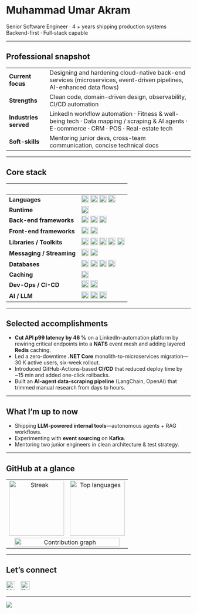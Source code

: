 # Muhammad Umar Akram

Senior Software Engineer · 4 + years shipping production systems  
Backend-first · Full-stack capable

---

## Professional snapshot
| | |
|---|---|
| **Current focus** | Designing and hardening cloud-native back-end services (microservices, event-driven pipelines, AI-enhanced data flows) |
| **Strengths** | Clean code, domain-driven design, observability, CI/CD automation |
| **Industries served** | LinkedIn workflow automation · Fitness & well-being tech · Data mapping / scraping & AI agents · E-commerce · CRM · POS · Real-estate tech |
| **Soft-skills** | Mentoring junior devs, cross-team communication, concise technical docs |

---

## Core stack

| &nbsp; | &nbsp; |
|---|---|
| **Languages** | <img src="https://img.shields.io/badge/Python-3776AB?style=flat-square&logo=python&logoColor=white" height="20"> <img src="https://img.shields.io/badge/JavaScript-F7DF1E?style=flat-square&logo=javascript&logoColor=black" height="20"> <img src="https://img.shields.io/badge/TypeScript-3178C6?style=flat-square&logo=typescript&logoColor=white" height="20"> <img src="https://img.shields.io/badge/C%23-239120?style=flat-square&logo=csharp&logoColor=white" height="20"> |
| **Runtime** | <img src="https://img.shields.io/badge/Node.js-339933?style=flat-square&logo=nodedotjs&logoColor=white" height="20"> |
| **Back-end frameworks** | <img src="https://img.shields.io/badge/.NET Core-512BD4?style=flat-square&logo=dotnet&logoColor=white" height="20"> <img src="https://img.shields.io/badge/NestJS-E0234E?style=flat-square&logo=nestjs&logoColor=white" height="20"> <img src="https://img.shields.io/badge/Express-000000?style=flat-square&logo=express&logoColor=white" height="20"> |
| **Front-end frameworks** | <img src="https://img.shields.io/badge/React-61DAFB?style=flat-square&logo=react&logoColor=black" height="20"> <img src="https://img.shields.io/badge/Next.js-000000?style=flat-square&logo=nextdotjs&logoColor=white" height="20"> |
| **Libraries / Toolkits** | <img src="https://img.shields.io/badge/Entity Framework-512BD4?style=flat-square&logo=dotnet&logoColor=white" height="20"> <img src="https://img.shields.io/badge/LangChain-00B3A4?style=flat-square&logo=langchain&logoColor=white" height="20"> <img src="https://img.shields.io/badge/BullMQ-D72631?style=flat-square&logoColor=white" height="20"> <img src="https://img.shields.io/badge/Hangfire-512BD4?style=flat-square&logo=dotnet&logoColor=white" height="20"> <img src="https://img.shields.io/badge/n8n-F65A2A?style=flat-square&logo=n8n&logoColor=white" height="20"> |
| **Messaging / Streaming** | <img src="https://img.shields.io/badge/NATS-258EA5?style=flat-square&logo=nats.io&logoColor=white" height="20"> <img src="https://img.shields.io/badge/Kafka-231F20?style=flat-square&logo=apachekafka&logoColor=white" height="20"> |
| **Databases** | <img src="https://img.shields.io/badge/MySQL-4479A1?style=flat-square&logo=mysql&logoColor=white" height="20"> <img src="https://img.shields.io/badge/PostgreSQL-4169E1?style=flat-square&logo=postgresql&logoColor=white" height="20"> <img src="https://img.shields.io/badge/MS SQL-CC2927?style=flat-square&logo=microsoftsqlserver&logoColor=white" height="20"> <img src="https://img.shields.io/badge/MongoDB-47A248?style=flat-square&logo=mongodb&logoColor=white" height="20"> |
| **Caching** | <img src="https://img.shields.io/badge/Redis-DC382D?style=flat-square&logo=redis&logoColor=white" height="20"> |
| **Dev-Ops / CI-CD** | <img src="https://img.shields.io/badge/Docker-2496ED?style=flat-square&logo=docker&logoColor=white" height="20"> <img src="https://img.shields.io/badge/GitHub Actions-2088FF?style=flat-square&logo=githubactions&logoColor=white" height="20"> |
| **AI / LLM** | <img src="https://img.shields.io/badge/LangChain-00B3A4?style=flat-square&logo=langchain&logoColor=white" height="20"> <img src="https://img.shields.io/badge/Agentic-7952B3?style=flat-square&logoColor=white" height="20"> <img src="https://img.shields.io/badge/Data Scraper-Workflows-FFB000?style=flat-square&logoColor=white" height="20"> |

---

## Selected accomplishments
* **Cut API p99 latency by 46 %** on a LinkedIn-automation platform by rewiring critical endpoints into a **NATS** event mesh and adding layered **Redis** caching.  
* Led a zero-downtime **.NET Core** monolith-to-microservices migration—30 K active users, six-week rollout.  
* Introduced GitHub-Actions-based **CI/CD** that reduced deploy time by ~15 min and added one-click rollbacks.  
* Built an **AI-agent data-scraping pipeline** (LangChain, OpenAI) that trimmed manual research from days to hours.

---

## What I’m up to now
* Shipping **LLM-powered internal tools**—autonomous agents + RAG workflows.  
* Experimenting with **event sourcing** on **Kafka**.  
* Mentoring two junior engineers in clean architecture & test strategy.

---

## GitHub at a glance

<table align="center">
  <tr>
    <td align="center">
      <img src="https://streak-stats.demolab.com?user=muhammadumarakram1&hide_border=true" height="150" alt="Streak" loading="lazy"/>
    </td>
    <td align="center">
      <img src="https://github-readme-stats.vercel.app/api/top-langs/?username=muhammadumarakram1&layout=compact&hide_border=true&langs_count=6" height="150" alt="Top languages" loading="lazy"/>
    </td>
  </tr>
  <tr>
    <td colspan="3" align="center">
      <img src="https://github-readme-activity-graph.vercel.app/graph?username=muhammadumarakram1&hide_border=true&area=true&bg_color=00000000&line=268BD2&point=268BD2" width="95%" alt="Contribution graph" loading="lazy"/>
    </td>
  </tr>
</table>

---

## Let’s connect

[<img src="https://cdn.jsdelivr.net/gh/devicons/devicon/icons/linkedin/linkedin-original.svg" height="24" alt="LinkedIn">](https://www.linkedin.com/in/muhammadumarakram1)
&nbsp;&nbsp;
<a href="https://twitter.com/umar_akram1">
  <picture>
    <source srcset="https://cdn.simpleicons.org/x/FFFFFF" media="(prefers-color-scheme: dark)">
    <img src="https://cdn.simpleicons.org/x/000000" height="24" alt="X">
  </picture>
</a>

---

<sub><img src="https://img.shields.io/github/last-commit/muhammadumarakram1/muhammadumarakram1?style=flat-square"></sub>
